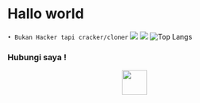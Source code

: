 # Hallo world
`• Bukan Hacker tapi cracker/cloner`
[![](https://visitcount.itsvg.in/api?id=ramadevcode&icon=0&color=0)](https://visitcount.itsvg.in)
<img src="https://github-readme-stats.vercel.app/api?username=RamaDevCode&show_icons=true&theme=radical&title_color=8E2DE2&text_color=fff&icon_color=8E2DE2">
![Top Langs](https://github-readme-stats.vercel.app/api/top-langs/?username=RamaDevCode&theme=radical&title_color=8E2DE2&text_color=fff)

<h3>  Hubungi saya !</h3>

<p align="center">
&nbsp; <a href="https://www.instagram.com/ramadevcode/" target="_blank" rel="noopener noreferrer"><img src="https://img.icons8.com/plasticine/100/000000/instagram-new.png" width="50" /></a>  
</p>
